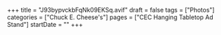 +++
title = "J93bypvckbFqNk09EKSq.avif"
draft = false
tags = ["Photos"]
categories = ["Chuck E. Cheese's"]
pages = ["CEC Hanging Tabletop Ad Stand"]
startDate = ""
+++
